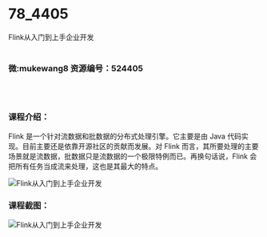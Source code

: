 # 78_4405
Flink从入门到上手企业开发
<br/></br>
<h3>微:mukewang8 资源编号：524405</h3>
<br/></br>
<h3>课程介绍：</h3>
<p><a title="查看与 Flink 相关的文章" target="_blank">Flink</a> 是一个针对流数据和批数据的分布式处理引擎。它主要是由 Java 代码实现。目前主要还是依靠开源社区的贡献而发展。对 Flink 而言，其所要处理的主要场景就是流数据，批数据只是流数据的一个极限特例而已。再换句话说，Flink 会把所有任务当成流来处理，这也是其最大的特点。</p>
<p><img src="https://www.ko996.com/wp-content/uploads/img/2018/11/4-10-300x136.png" alt="Flink从入门到上手企业开发"></p>
<h3>课程截图：</h3>
<p><img src="https://www.ko996.com/wp-content/uploads/img/2018/11/3-13.png" alt="Flink从入门到上手企业开发"></p>
